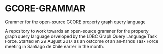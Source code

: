 # GCORE-GRAMMAR
Grammer for the open-source GCORE property graph query language

A repository to work towards an open-source grammer for the property graph query language developed by the LDBC Graph Query Language Task Force.  Started on 29 August 2017, as an outcome of an all-hands Task Force meeting in Santiago de Chile earlier in the month.
